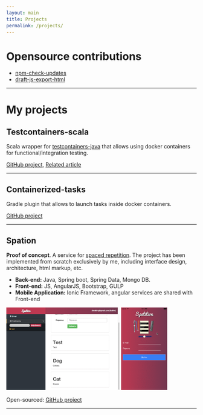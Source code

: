 ```yaml
---
layout: main
title: Projects
permalink: /projects/
---
```


# Opensource contributions

* [npm-check-updates](https://github.com/tjunnone/npm-check-updates/graphs/contributors)
* [draft-js-export-html](https://github.com/sstur/draft-js-export-html)

---

# My projects

## Testcontainers-scala

Scala wrapper for [testcontainers-java](https://github.com/testcontainers/testcontainers-java) that allows using docker containers for functional/integration testing.

[GitHub project](https://github.com/dimafeng/testcontainers-scala), [Related article](/2016/08/01/testcontainers-selenium/)

---

## Containerized-tasks

Gradle plugin that allows to launch tasks inside docker containers.

[GitHub project](https://github.com/dimafeng/containerized-tasks)

---

## Spation
**Proof of concept**. A service for [spaced repetition](https://en.wikipedia.org/wiki/Spaced_repetition). The project has been implemented from scratch exclusively by me, including interface design, architecture, html markup, etc.

* **Back-end:** Java, Spring boot, Spring Data, Mongo DB.
* **Front-end:** JS, AngularJS, Bootstrap, GULP
* **Mobile Application:** Ionic Framework, angular services are shared with Front-end

<img width="300" src="https://github.com/dimafeng/cards/raw/master/doc/8oxf2VRqhH.gif" />
<img height="218" src="https://github.com/dimafeng/cards/raw/master/doc/GoHASl1quC.gif" />

Open-sourced: [GitHub project](https://github.com/dimafeng/cards)

---
